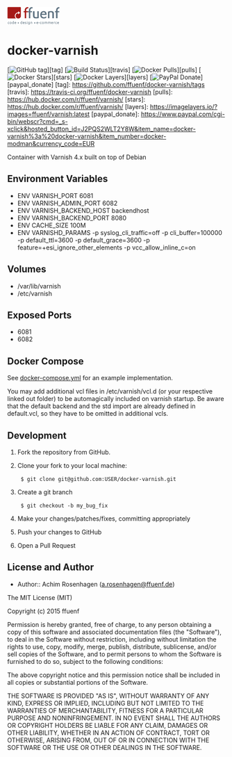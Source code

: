<a href="http://www.ffuenf.de" title="ffuenf - code • design • e-commerce"><img src="https://github.com/ffuenf/Ffuenf_Common/blob/master/skin/adminhtml/default/default/ffuenf/ffuenf.png" alt="ffuenf - code • design • e-commerce" /></a>

docker-varnish
==============
[![GitHub tag](http://img.shields.io/github/tag/ffuenf/docker-varnish.svg)][tag]
[![Build Status](https://img.shields.io/travis/ffuenf/docker-varnish.svg)][travis]
[![Docker Pulls](https://img.shields.io/docker/pulls/ffuenf/varnish.svg)][pulls]
[![Docker Stars](https://img.shields.io/docker/stars/ffuenf/varnish.svg)][stars]
[![Docker Layers](https://badge.imagelayers.io/ffuenf/varnish.svg)][layers]
[![PayPal Donate](https://img.shields.io/badge/paypal-donate-blue.svg)][paypal_donate]
[tag]: https://github.com/ffuenf/docker-varnish/tags
[travis]: https://travis-ci.org/ffuenf/docker-varnish
[pulls]: https://hub.docker.com/r/ffuenf/varnish/
[stars]: https://hub.docker.com/r/ffuenf/varnish/
[layers]: https://imagelayers.io/?images=ffuenf/varnish:latest
[paypal_donate]: https://www.paypal.com/cgi-bin/webscr?cmd=_s-xclick&hosted_button_id=J2PQS2WLT2Y8W&item_name=docker-varnish%3a%20docker-varnish&item_number=docker-modman&currency_code=EUR

Container with Varnish 4.x built on top of Debian

Environment Variables
---------------------

* ENV VARNISH_PORT          6081
* ENV VARNISH_ADMIN_PORT    6082
* ENV VARNISH_BACKEND_HOST  backendhost
* ENV VARNISH_BACKEND_PORT  8080
* ENV CACHE_SIZE            100M
* ENV VARNISHD_PARAMS       -p syslog_cli_traffic=off -p cli_buffer=100000 -p default_ttl=3600 -p default_grace=3600 -p feature=+esi_ignore_other_elements -p vcc_allow_inline_c=on

Volumes
-------

* /var/lib/varnish
* /etc/varnish

Exposed Ports
-------------

* 6081
* 6082

Docker Compose
--------------
See [docker-compose.yml](docker-compose.yml) for an example implementation.

You may add additional vcl files in /etc/varnish/vcl.d (or your respective linked out folder)
to be automagically included on varnish startup. Be aware that the default backend and the
std import are already defined in default.vcl, so they have to be omitted in additional vcls.

Development
-----------
1. Fork the repository from GitHub.
2. Clone your fork to your local machine:

        $ git clone git@github.com:USER/docker-varnish.git

3. Create a git branch

        $ git checkout -b my_bug_fix

5. Make your changes/patches/fixes, committing appropriately
7. Push your changes to GitHub
8. Open a Pull Request

License and Author
------------------

- Author:: Achim Rosenhagen (<a.rosenhagen@ffuenf.de>)

The MIT License (MIT)

Copyright (c) 2015 ffuenf

Permission is hereby granted, free of charge, to any person obtaining a copy
of this software and associated documentation files (the "Software"), to deal
in the Software without restriction, including without limitation the rights
to use, copy, modify, merge, publish, distribute, sublicense, and/or sell
copies of the Software, and to permit persons to whom the Software is
furnished to do so, subject to the following conditions:

The above copyright notice and this permission notice shall be included in all
copies or substantial portions of the Software.

THE SOFTWARE IS PROVIDED "AS IS", WITHOUT WARRANTY OF ANY KIND, EXPRESS OR
IMPLIED, INCLUDING BUT NOT LIMITED TO THE WARRANTIES OF MERCHANTABILITY,
FITNESS FOR A PARTICULAR PURPOSE AND NONINFRINGEMENT. IN NO EVENT SHALL THE
AUTHORS OR COPYRIGHT HOLDERS BE LIABLE FOR ANY CLAIM, DAMAGES OR OTHER
LIABILITY, WHETHER IN AN ACTION OF CONTRACT, TORT OR OTHERWISE, ARISING FROM,
OUT OF OR IN CONNECTION WITH THE SOFTWARE OR THE USE OR OTHER DEALINGS IN THE
SOFTWARE.
